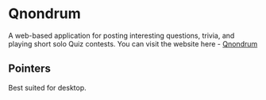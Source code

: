 # Qnondrum

A web-based application for posting interesting questions, trivia, and playing short solo Quiz contests.
You can visit the website here - [Qnondrum](https://qnondrum.pythonanywhere.com)

## Pointers

Best suited for desktop. 

